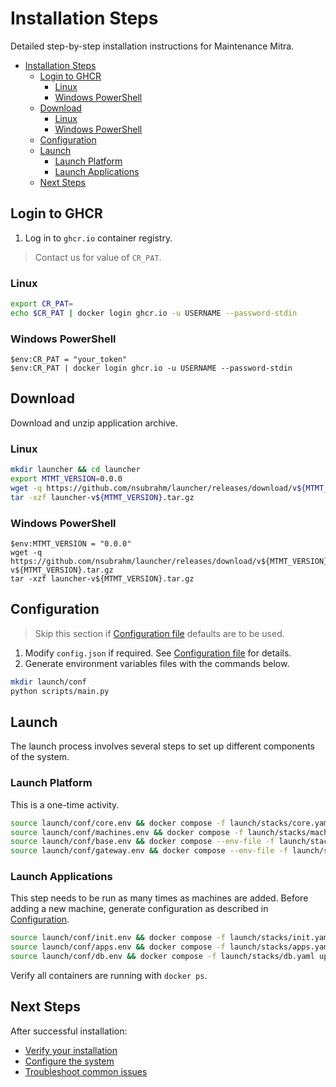 # Installation Steps

Detailed step-by-step installation instructions for Maintenance Mitra.

- [Installation Steps](#installation-steps)
  - [Login to GHCR](#login-to-ghcr)
    - [Linux](#linux)
    - [Windows PowerShell](#windows-powershell)
  - [Download](#download)
    - [Linux](#linux-1)
    - [Windows PowerShell](#windows-powershell-1)
  - [Configuration](#configuration)
  - [Launch](#launch)
    - [Launch Platform](#launch-platform)
    - [Launch Applications](#launch-applications)
  - [Next Steps](#next-steps)

## Login to GHCR

1. Log in to `ghcr.io` container registry.

> Contact us for value of `CR_PAT`.

### Linux

```bash
export CR_PAT=
echo $CR_PAT | docker login ghcr.io -u USERNAME --password-stdin
```

### Windows PowerShell

```shell
$env:CR_PAT = "your_token"
$env:CR_PAT | docker login ghcr.io -u USERNAME --password-stdin
```

## Download

Download and unzip application archive.

### Linux

```bash
mkdir launcher && cd launcher
export MTMT_VERSION=0.0.0
wget -q https://github.com/nsubrahm/launcher/releases/download/v${MTMT_VERSION}/launcher-v${MTMT_VERSION}.tar.gz
tar -xzf launcher-v${MTMT_VERSION}.tar.gz
```

### Windows PowerShell

```shell
$env:MTMT_VERSION = "0.0.0"
wget -q https://github.com/nsubrahm/launcher/releases/download/v${MTMT_VERSION}/launcher-v${MTMT_VERSION}.tar.gz
tar -xzf launcher-v${MTMT_VERSION}.tar.gz
```

## Configuration

> Skip this section if [Configuration file](configuration.md) defaults are to be used.

1. Modify `config.json` if required. See [Configuration file](configuration.md) for details.
2. Generate environment variables files with the commands below.

```bash
mkdir launch/conf
python scripts/main.py
```

## Launch

The launch process involves several steps to set up different components of the system.

### Launch Platform

This is a one-time activity.

```bash
source launch/conf/core.env && docker compose -f launch/stacks/core.yaml up -d
source launch/conf/machines.env && docker compose -f launch/stacks/machines.yaml up -d
source launch/conf/base.env && docker compose --env-file -f launch/stacks/base.yaml up -d
source launch/conf/gateway.env && docker compose --env-file -f launch/stacks/gateway.yaml up -d
```

### Launch Applications

This step needs to be run as many times as machines are added. Before adding a new machine, generate configuration as described in [Configuration](configuration.md).

```bash
source launch/conf/init.env && docker compose -f launch/stacks/init.yaml up -d
source launch/conf/apps.env && docker compose -f launch/stacks/apps.yaml up -d
source launch/conf/db.env && docker compose -f launch/stacks/db.yaml up -d
```

Verify all containers are running with `docker ps`.

## Next Steps

After successful installation:
- [Verify your installation](verification.md)
- [Configure the system](configuration.md)
- [Troubleshoot common issues](troubleshooting.md)
